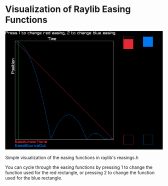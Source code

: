 # Visualization of Raylib Easing Functions

<img src="https://github.com/dv-extrarius/raylib-easings-vis/blob/main/visualization.gif" width="800px">

Simple visualization of the easing functions in raylib's reasings.h

You can cycle through the easing functions by pressing 1 to change the function used for the red rectangle, or pressing 2 to change the function used for the blue rectangle.
